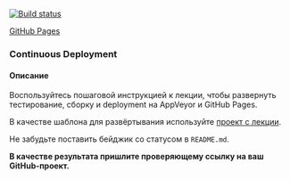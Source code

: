 [![Build status](https://ci.appveyor.com/api/projects/status/bofjv19u17b1hiao?svg=true)](https://ci.appveyor.com/project/Evgeniy-27/ahj-env)

[GitHub Pages](https://evgeniy-27.github.io/ahj-env/)


### Continuous Deployment

#### Описание

Воспользуйтесь пошаговой инструкцией к лекции, чтобы развернуть тестирование, сборку и deployment на AppVeyor и GitHub Pages.

В качестве шаблона для развёртывания используйте [проект с лекции](https://github.com/netology-code/ahj-code/tree/master/env).

Не забудьте поставить бейджик со статусом в `README.md`.

**В качестве результата пришлите проверяющему ссылку на ваш GitHub-проект.**
